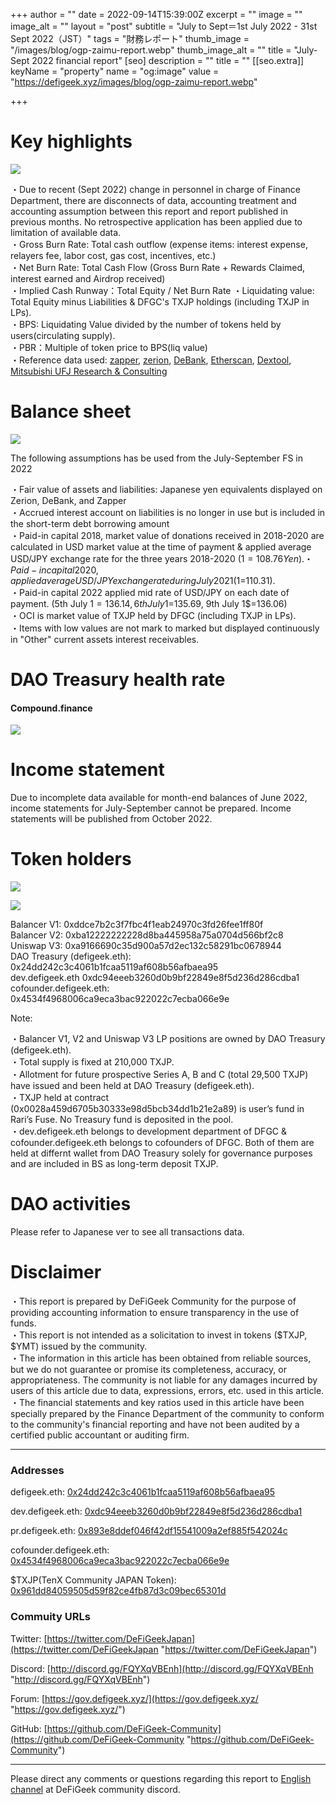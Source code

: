 +++
author = ""
date = 2022-09-14T15:39:00Z
excerpt = ""
image = ""
image_alt = ""
layout = "post"
subtitle = "July to Sept＝1st July 2022 - 31st Sept 2022（JST）"
tags = "財務レポート"
thumb_image = "/images/blog/ogp-zaimu-report.webp"
thumb_image_alt = ""
title = "July-Sept 2022 financial report"
[seo]
description = ""
title = ""
[[seo.extra]]
keyName = "property"
name = "og:image"
value = "https://defigeek.xyz/images/blog/ogp-zaimu-report.webp"

+++
# Key highlights

![](/images/blog/220901e-1.PNG)

・Due to recent (Sept 2022) change in personnel in charge of Finance Department, there are disconnects of data, accounting treatment and accounting assumption between this report and report published in previous months. No retrospective application has been applied due to limitation of available data.  
・Gross Burn Rate: Total cash outflow (expense items: interest expense, relayers fee, labor cost, gas cost, incentives, etc.)  
・Net Burn Rate: Total Cash Flow (Gross Burn Rate + Rewards Claimed, interest earned and Airdrop received)  
・Implied Cash Runway：Total Equity / Net Burn Rate ・Liquidating value: Total Equity minus Liabilities & DFGC's TXJP holdings (including TXJP in LPs).  
・BPS: Liquidating Value divided by the number of tokens held by users(circulating supply).  
・PBR：Multiple of token price to BPS(liq value)  
・Reference data used: [zapper](https://t.co/lzLYnn8VGj?amp=1), [zerion](https://app.zerion.io/), [DeBank](https://debank.com/), [Etherscan](https://etherscan.io/), [Dextool](https://www.dextools.io/app/ether/pair-explorer/0xa9166690c35d900a57d2ec132c58291bc0678944), [Mitsubishi UFJ Research & Consulting](http://www.murc-kawasesouba.jp/fx/lastmonth.php)

# 

# Balance sheet

![](/images/blog/220905e.PNG)

The following assumptions has be used from the July-September FS in 2022

・Fair value of assets and liabilities: Japanese yen equivalents displayed on Zerion, DeBank, and Zapper  
・Accrued interest account on liabilities is no longer in use but is included in the short-term debt borrowing amount  
・Paid-in capital 2018, market value of donations received in 2018-2020 are calculated in USD market value at the time of payment & applied average USD/JPY exchange rate for the three years 2018-2020 ($1=108.76Yen).  
・Paid-in capital 2020, applied average USD/JPY exchange rate during July 2021 ($1=110.31).  
・Paid-in capital 2022 applied mid rate of USD/JPY on each date of payment. (5th July 1$=136.14, 6th July 1$=135.69, 9th July 1$=136.06)  
・OCI is market value of TXJP held by DFGC (including TXJP in LPs).  
・Items with low values are not mark to marked but displayed continuously in "Other" current assets interest receivables.

# 

# DAO Treasury health rate

#### **Compound.finance**

![](/images/blog/220902e.PNG)

# 

# Income statement

Due to incomplete data available for month-end balances of June 2022, income statements for July-September cannot be prepared. Income statements will be published from October 2022.

# 

# Token holders

![](/images/blog/220903e.PNG)

![](/images/blog/220904e.PNG)

Balancer V1: 0xddce7b2c3f7fbc4f1eab24970c3fd26fee1ff80f  
Balancer V2: 0xba12222222228d8ba445958a75a0704d566bf2c8  
Uniswap V3: 0xa9166690c35d900a57d2ec132c58291bc0678944  
DAO Treasury (defigeek.eth): 0x24dd242c3c4061b1fcaa5119af608b56afbaea95  
dev.defigeek.eth  0xdc94eeeb3260d0b9bf22849e8f5d236d286cdba1  
cofounder.defigeek.eth: 0x4534f4968006ca9eca3bac922022c7ecba066e9e

Note:  

・Balancer V1, V2 and Uniswap V3 LP positions are owned by DAO Treasury  (defigeek.eth).  
・Total supply is fixed at 210,000 TXJP.  
・Allotment for future prospective Series A, B and C (total 29,500 TXJP) have issued and been held at DAO Treasury (defigeek.eth).  
・TXJP held at contract (0x0028a459d6705b30333e98d5bcb34dd1b21e2a89) is user’s fund in Rari’s Fuse. No Treasury fund is deposited in the pool.  
・dev.defigeek.eth belongs to development department of DFGC & cofounder.defigeek.eth belongs to cofounders of DFGC. Both of them are held at differnt wallet from DAO Treasury solely for governance purposes and are included in BS as long-term deposit TXJP.

# 

# DAO activities

Please refer to Japanese ver to see all transactions data.

# 

# Disclaimer

・This report is prepared by DeFiGeek Community for the purpose of providing accounting information to ensure transparency in the use of funds.  
・This report is not intended as a solicitation to invest in tokens ($TXJP, $YMT) issued by the community.  
・The information in this article has been obtained from reliable sources, but we do not guarantee or promise its completeness, accuracy, or appropriateness. The community is not liable for any damages incurred by users of this article due to data, expressions, errors, etc. used in this article.  
・The financial statements and key ratios used in this article have been specially prepared by the Finance Department of the community to conform to the community's financial reporting and have not been audited by a certified public accountant or auditing firm.

***

### Addresses

defigeek.eth: [0x24dd242c3c4061b1fcaa5119af608b56afbaea95](https://etherscan.io/address/0x24dd242c3c4061b1fcaa5119af608b56afbaea95)

dev.defigeek.eth: [0xdc94eeeb3260d0b9bf22849e8f5d236d286cdba1](https://etherscan.io/address/0xdc94eeeb3260d0b9bf22849e8f5d236d286cdba1)

pr.defigeek.eth: [0x893e8ddef046f42df15541009a2ef885f542024c](https://etherscan.io/address/0x893e8ddef046f42df15541009a2ef885f542024c)

cofounder.defigeek.eth: [0x4534f4968006ca9eca3bac922022c7ecba066e9e](https://etherscan.io/address/0x4534f4968006ca9eca3bac922022c7ecba066e9e)

$TXJP(TenX Community JAPAN Token): [0x961dd84059505d59f82ce4fb87d3c09bec65301d](https://etherscan.io/token/0x961dd84059505d59f82ce4fb87d3c09bec65301d)

### Commuity URLs

Twitter: [https://twitter.com/DeFiGeekJapan](https://twitter.com/DeFiGeekJapan "https://twitter.com/DeFiGeekJapan")

Discord: [http://discord.gg/FQYXqVBEnh](http://discord.gg/FQYXqVBEnh "http://discord.gg/FQYXqVBEnh")

Forum: [https://gov.defigeek.xyz/](https://gov.defigeek.xyz/ "https://gov.defigeek.xyz/")

GitHub: [https://github.com/DeFiGeek-Community](https://github.com/DeFiGeek-Community "https://github.com/DeFiGeek-Community")

***

Please direct any comments or questions regarding this report to [English channel](https://discord.gg/CkM2cyTz8N) at DeFiGeek community discord.